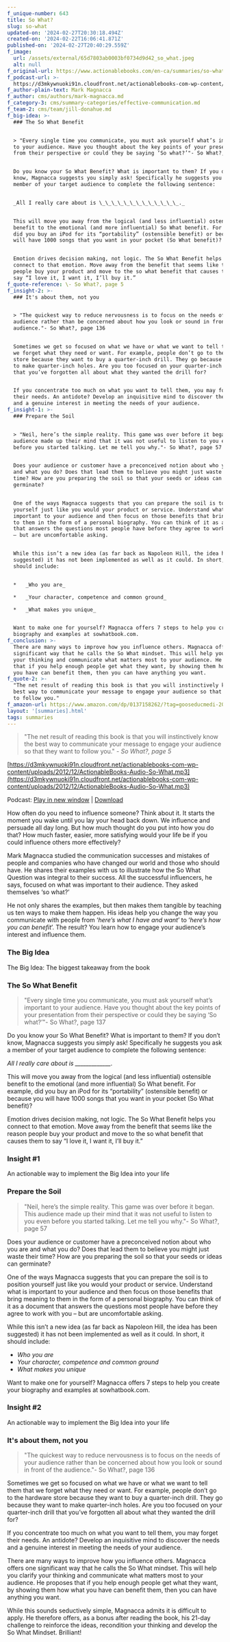 ```yaml
---
f_unique-number: 643
title: So What?
slug: so-what
updated-on: '2024-02-27T20:30:18.494Z'
created-on: '2024-02-22T16:06:41.871Z'
published-on: '2024-02-27T20:40:29.559Z'
f_image:
  url: /assets/external/65d7803ab0003bf0734d9d42_so_what.jpeg
  alt: null
f_original-url: https://www.actionablebooks.com/en-ca/summaries/so-what/
f_podcast-url: >-
  https://d3mkywnuoki91n.cloudfront.net/actionablebooks-com-wp-content/uploads/2012/12/ActionableBooks-Audio-So-What.mp3
f_author-plain-text: Mark Magnacca
f_author: cms/authors/mark-magnacca.md
f_category-3: cms/summary-categories/effective-communication.md
f_team-2: cms/team/jill-donahue.md
f_big-idea: >-
  ### The So What Benefit


  > "Every single time you communicate, you must ask yourself what’s important
  to your audience. Have you thought about the key points of your presentation
  from their perspective or could they be saying ‘So what?’"- So What?, page 137


  Do you know your So What Benefit? What is important to them? If you don’t
  know, Magnacca suggests you simply ask! Specifically he suggests you ask a
  member of your target audience to complete the following sentence:


  _All I really care about is \_\_\_\_\_\_\_\_\_\_\_\_\_._


  This will move you away from the logical (and less influential) ostensible
  benefit to the emotional (and more influential) So What benefit. For example,
  did you buy an iPod for its “portability” (ostensible benefit) or because you
  will have 1000 songs that you want in your pocket (So What benefit)?


  Emotion drives decision making, not logic. The So What Benefit helps you
  connect to that emotion. Move away from the benefit that seems like the reason
  people buy your product and move to the so what benefit that causes them to
  say “I love it, I want it, I’ll buy it.”
f_quote-reference: \- So What?, page 5
f_insight-2: >-
  ### It's about them, not you


  > "The quickest way to reduce nervousness is to focus on the needs of your
  audience rather than be concerned about how you look or sound in front of the
  audience."- So What?, page 136


  Sometimes we get so focused on what we have or what we want to tell them that
  we forget what they need or want. For example, people don’t go to the hardware
  store because they want to buy a quarter-inch drill. They go because they want
  to make quarter-inch holes. Are you too focused on your quarter-inch drill
  that you’ve forgotten all about what they wanted the drill for?


  If you concentrate too much on what you want to tell them, you may forget
  their needs. An antidote? Develop an inquisitive mind to discover the needs
  and a genuine interest in meeting the needs of your audience.
f_insight-1: >-
  ### Prepare the Soil


  > "Neil, here’s the simple reality. This game was over before it began. This
  audience made up their mind that it was not useful to listen to you even
  before you started talking. Let me tell you why."- So What?, page 57


  Does your audience or customer have a preconceived notion about who you are
  and what you do? Does that lead them to believe you might just waste their
  time? How are you preparing the soil so that your seeds or ideas can
  germinate?


  One of the ways Magnacca suggests that you can prepare the soil is to position
  yourself just like you would your product or service. Understand what is
  important to your audience and then focus on those benefits that bring meaning
  to them in the form of a personal biography. You can think of it as a document
  that answers the questions most people have before they agree to work with you
  – but are uncomfortable asking.


  While this isn’t a new idea (as far back as Napoleon Hill, the idea has been
  suggested) it has not been implemented as well as it could. In short, it
  should include:


  *   _Who you are_

  *   _Your character, competence and common ground_

  *   _What makes you unique_


  Want to make one for yourself? Magnacca offers 7 steps to help you create your
  biography and examples at sowhatbook.com.
f_conclusion: >-
  There are many ways to improve how you influence others. Magnacca offers one
  significant way that he calls the So What mindset. This will help you clarify
  your thinking and communicate what matters most to your audience. He proposes
  that if you help enough people get what they want, by showing them how what
  you have can benefit them, then you can have anything you want.
f_quote-2: >-
  "The net result of reading this book is that you will instinctively know the
  best way to communicate your message to engage your audience so that they want
  to follow you."
f_amazon-url: https://www.amazon.com/dp/0137158262/?tag=gooseducmedi-20
layout: '[summaries].html'
tags: summaries
---
```


> "The net result of reading this book is that you will instinctively know the best way to communicate your message to engage your audience so that they want to follow you." _\- So What?, page 5_

[https://d3mkywnuoki91n.cloudfront.net/actionablebooks-com-wp-content/uploads/2012/12/ActionableBooks-Audio-So-What.mp3](https://d3mkywnuoki91n.cloudfront.net/actionablebooks-com-wp-content/uploads/2012/12/ActionableBooks-Audio-So-What.mp3)

Podcast: [Play in new window](https://d3mkywnuoki91n.cloudfront.net/actionablebooks-com-wp-content/uploads/2012/12/ActionableBooks-Audio-So-What.mp3) | [Download](https://d3mkywnuoki91n.cloudfront.net/actionablebooks-com-wp-content/uploads/2012/12/ActionableBooks-Audio-So-What.mp3)

How often do you need to influence someone? Think about it. It starts the moment you wake until you lay your head back down. We influence and persuade all day long. But how much thought do you put into how you do that? How much faster, easier, more satisfying would your life be if you could influence others more effectively?

Mark Magnacca studied the communication successes and mistakes of people and companies who have changed our world and those who should have. He shares their examples with us to illustrate how the So What Question was integral to their success. All the successful influencers, he says, focused on what was important to their audience. They asked themselves ‘so what?’

He not only shares the examples, but then makes them tangible by teaching us ten ways to make them happen. His ideas help you change the way you communicate with people from ‘_here’s what I have and want_’ to ‘_here’s how you can benefit_’. The result? You learn how to engage your audience’s interest and influence them.

### The Big Idea

The Big Idea: The biggest takeaway from the book

### The So What Benefit

> "Every single time you communicate, you must ask yourself what’s important to your audience. Have you thought about the key points of your presentation from their perspective or could they be saying ‘So what?’"- So What?, page 137

Do you know your So What Benefit? What is important to them? If you don’t know, Magnacca suggests you simply ask! Specifically he suggests you ask a member of your target audience to complete the following sentence:

_All I really care about is \_\_\_\_\_\_\_\_\_\_\_\_\_._

This will move you away from the logical (and less influential) ostensible benefit to the emotional (and more influential) So What benefit. For example, did you buy an iPod for its “portability” (ostensible benefit) or because you will have 1000 songs that you want in your pocket (So What benefit)?

Emotion drives decision making, not logic. The So What Benefit helps you connect to that emotion. Move away from the benefit that seems like the reason people buy your product and move to the so what benefit that causes them to say “I love it, I want it, I’ll buy it.”

### Insight #1

An actionable way to implement the Big Idea into your life

### Prepare the Soil

> "Neil, here’s the simple reality. This game was over before it began. This audience made up their mind that it was not useful to listen to you even before you started talking. Let me tell you why."- So What?, page 57

Does your audience or customer have a preconceived notion about who you are and what you do? Does that lead them to believe you might just waste their time? How are you preparing the soil so that your seeds or ideas can germinate?

One of the ways Magnacca suggests that you can prepare the soil is to position yourself just like you would your product or service. Understand what is important to your audience and then focus on those benefits that bring meaning to them in the form of a personal biography. You can think of it as a document that answers the questions most people have before they agree to work with you – but are uncomfortable asking.

While this isn’t a new idea (as far back as Napoleon Hill, the idea has been suggested) it has not been implemented as well as it could. In short, it should include:

*   _Who you are_
*   _Your character, competence and common ground_
*   _What makes you unique_

Want to make one for yourself? Magnacca offers 7 steps to help you create your biography and examples at sowhatbook.com.

### Insight #2

An actionable way to implement the Big Idea into your life

### It's about them, not you

> "The quickest way to reduce nervousness is to focus on the needs of your audience rather than be concerned about how you look or sound in front of the audience."- So What?, page 136

Sometimes we get so focused on what we have or what we want to tell them that we forget what they need or want. For example, people don’t go to the hardware store because they want to buy a quarter-inch drill. They go because they want to make quarter-inch holes. Are you too focused on your quarter-inch drill that you’ve forgotten all about what they wanted the drill for?

If you concentrate too much on what you want to tell them, you may forget their needs. An antidote? Develop an inquisitive mind to discover the needs and a genuine interest in meeting the needs of your audience.

There are many ways to improve how you influence others. Magnacca offers one significant way that he calls the So What mindset. This will help you clarify your thinking and communicate what matters most to your audience. He proposes that if you help enough people get what they want, by showing them how what you have can benefit them, then you can have anything you want.

While this sounds seductively simple, Magnacca admits it is difficult to apply. He therefore offers, as a bonus after reading the book, his 21-day challenge to reinforce the ideas, recondition your thinking and develop the So What Mindset. Brilliant!

